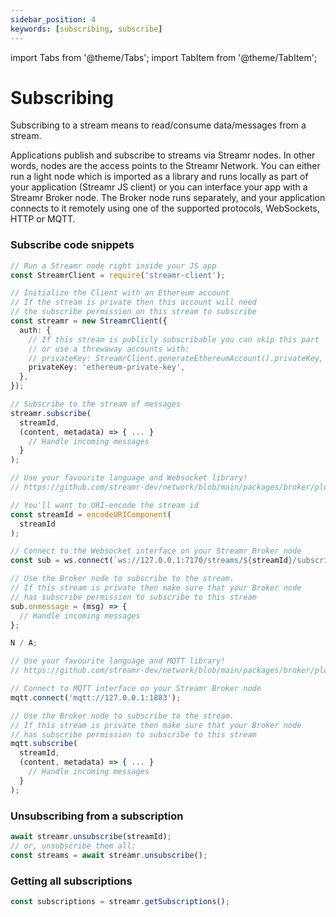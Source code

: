 ```yaml
---
sidebar_position: 4
keywords: [subscribing, subscribe]
---
```


import Tabs from '@theme/Tabs';
import TabItem from '@theme/TabItem';

# Subscribing
Subscribing to a stream means to read/consume data/messages from a stream. 

Applications publish and subscribe to streams via Streamr nodes. In other words, nodes are the access points to the Streamr Network. You can either run a light node which is imported as a library and runs locally as part of your application (Streamr JS client) or you can interface your app with a Streamr Broker node. The Broker node runs separately, and your application connects to it remotely using one of the supported protocols, WebSockets, HTTP or MQTT.

### Subscribe code snippets
<Tabs groupId="environment">
  
  <TabItem value="js-client" label="JS client">

```ts
// Run a Streamr node right inside your JS app
const StreamrClient = require('streamr-client');

// Initialize the Client with an Ethereum account
// If the stream is private then this account will need
// the subscribe permission on this stream to subscribe
const streamr = new StreamrClient({
  auth: {
    // If this stream is publicly subscribable you can skip this part
    // or use a throwaway accounts with:
    // privateKey: StreamrClient.generateEthereumAccount().privateKey,
    privateKey: 'ethereum-private-key',
  },
});

// Subscribe to the stream of messages
streamr.subscribe(
  streamId,
  (content, metadata) => { ... }
    // Handle incoming messages
  }
);
```

</TabItem>
<TabItem value="bn-websocket" label="Broker node WebSocket">

```ts
// Use your favourite language and Websocket library!
// https://github.com/streamr-dev/network/blob/main/packages/broker/plugins.md

// You'll want to URI-encode the stream id
const streamId = encodeURIComponent(
  streamId
);

// Connect to the Websocket interface on your Streamr Broker node
const sub = ws.connect(`ws://127.0.0.1:7170/streams/${streamId}/subscribe`);

// Use the Broker node to subscribe to the stream.
// If this stream is private then make sure that your Broker node
// has subscribe permission to subscribe to this stream
sub.onmessage = (msg) => {
  // Handle incoming messages
};
```

</TabItem>

<TabItem value="bn-http" label="Broker node HTTP">

```ts
N / A;
```

</TabItem>

<TabItem value="bn-mqtt" label="Broker node MQTT">

```ts
// Use your favourite language and MQTT library!
// https://github.com/streamr-dev/network/blob/main/packages/broker/plugins.md

// Connect to MQTT interface on your Streamr Broker node
mqtt.connect('mqtt://127.0.0.1:1883');

// Use the Broker node to subscribe to the stream.
// If this stream is private then make sure that your Broker node
// has subscribe permission to subscribe to this stream
mqtt.subscribe(
  streamId,
  (content, metadata) => { ... }
    // Handle incoming messages
  }
);
```

</TabItem>
</Tabs>

### Unsubscribing from a subscription
```ts
await streamr.unsubscribe(streamId);
// or, unsubscribe them all:
const streams = await streamr.unsubscribe();
```

### Getting all subscriptions
```ts
const subscriptions = streamr.getSubscriptions();
```